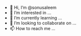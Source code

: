 - 👋 Hi, I’m @sonusaleem
- 👀 I’m interested in ...
- 🌱 I’m currently learning ...
- 💞️ I’m looking to collaborate on ...
- 📫 How to reach me ...

<!---
sonusaleem/sonusaleem is a ✨ special ✨ repository because its `README.md` (this file) appears on your GitHub profile.
You can click the Preview link to take a look at your changes.
--->
